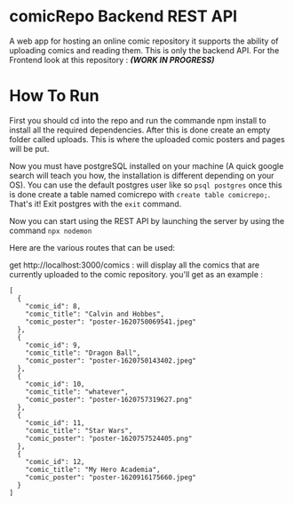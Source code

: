 # comicRepo Backend REST API

A web app for hosting an online comic repository it supports the ability of uploading comics and reading them.
This is only the backend API. For the Frontend look at this repository : ___(WORK IN PROGRESS)___

# How To Run

First you should cd into the repo and run the commande npm install to install
all the required dependencies. After this is done create an empty folder
called uploads. This is where the uploaded comic posters and pages will be put.

Now you must have postgreSQL installed on your machine (A quick google search will teach you how, the installation is different depending on your OS). You can use the default postgres user like so `psql postgres` once this is done create a table named comicrepo with `create table comicrepo;`. That's it! Exit postgres with the `exit` command.

Now you can start using the REST API by launching the server by using the command
`npx nodemon`

Here are the various routes that can be used: 

get http://localhost:3000/comics : will display all the comics that are currently uploaded to the comic repository. you'll get as an example :
```
[
  {
    "comic_id": 8,
    "comic_title": "Calvin and Hobbes",
    "comic_poster": "poster-1620750069541.jpeg"
  },
  {
    "comic_id": 9,
    "comic_title": "Dragon Ball",
    "comic_poster": "poster-1620750143402.jpeg"
  },
  {
    "comic_id": 10,
    "comic_title": "whatever",
    "comic_poster": "poster-1620757319627.png"
  },
  {
    "comic_id": 11,
    "comic_title": "Star Wars",
    "comic_poster": "poster-1620757524405.png"
  },
  {
    "comic_id": 12,
    "comic_title": "My Hero Academia",
    "comic_poster": "poster-1620916175660.jpeg"
  }
]

```
